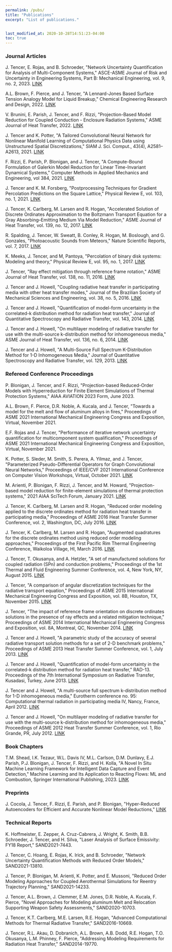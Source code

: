 ```yaml
---
permalink: /pubs/
title: "Publications"
excerpt: "List of publications."


last_modified_at: 2020-10-28T14:51:23-04:00
toc: true
---
```


### Journal Articles

J. Tencer, E. Rojas, and B. Schroeder, "Network Uncertainty Quantification for Analysis of Multi-Component Systems," ASCE-ASME Journal of Risk and Uncertainty in Engineering Systems, Part B: Mechanical Engineering, vol. 9, no. 2, 2023.  [LINK](https://asmedigitalcollection.asme.org/risk/article/9/2/021203/1146387)

A.L. Brown, F. Pierce, and J. Tencer, "A Lennard-Jones Based Surface Tension Analogy Model for Liquid Breakup," Chemical Engineering Research and Design, 2022.  [LINK](CHERD2022)

V. Brunini, E. Parish, J. Tencer, and F. Rizzi, "Projection-Based Model Reduction for Coupled Conduction - Enclosure Radiation Systems," ASME Journal of Heat Transfer, 2022.  [LINK](JHT2022)

J. Tencer and K. Potter, "A Tailored Convolutional Neural Network for Nonlinear Manifold Learning of Computational Physics Data using Unstructured Spatial Discretizations," SIAM J. Sci. Comput., 43(4), A2581–A2613, 2021.  [LINK](SISC2021)

F. Rizzi, E. Parish, P. Blonigan, and J. Tencer, "A Compute-Bound Formulation of Galerkin Model Reduction for Linear Time-Invariant Dynamical Systems," Computer Methods in Applied Mechanics and Engineering, vol 384, 2021.  [LINK](CMAME2021)

J. Tencer and K. M. Forsberg, "Postprocessing Techniques for Gradient Percolation Predictions on the Square Lattice," Physical Review E, vol. 103, no. 1, 2021.  [LINK](PRE2021)

J. Tencer, K. Carlberg, M. Larsen and R. Hogan, "Accelerated Solution of Discrete Ordinates Approximation to the Boltzmann Transport Equation for a Gray Absorbing–Emitting Medium Via Model Reduction," ASME Journal of Heat Transfer, vol. 139, no. 12, 2017.  [LINK](JHT2017)

R. Spalding, J. Tencer, W. Sweatt, B. Conley, R. Hogan, M. Boslough, and G. Gonzales, "Photoacoustic Sounds from Meteors," Nature Scientific Reports, vol. 7, 2017.  [LINK](SREP2017)

K. Meeks, J. Tencer, and M, Pantoya, "Percolation of binary disk systems: Modeling and theory," Physical Review E, vol. 95, no. 1, 2017.  [LINK](PRE2017)

J. Tencer, "Ray effect mitigation through reference frame rotation," ASME Journal of Heat Transfer, vol. 138, no. 11, 2016.  [LINK](JHT2016)

J. Tencer and J. Howell, "Coupling radiative heat transfer in participating media with other heat transfer modes," Journal of the Brazilian Society of Mechanical Sciences and Engineering, vol. 38, no. 5, 2016.  [LINK](JBSME2016)

J. Tencer and J. Howell, "Quantification of model-form uncertainty in the correlated-k distribution method for radiation heat transfer," Journal of Quantitative Spectroscopy and Radiative Transfer, vol. 143, 2014.  [LINK](JQSRT2014)

J. Tencer and J. Howell, "On multilayer modeling of radiative transfer for use with the multi-source k-distribution method for inhomogeneous media," ASME Journal of Heat Transfer, vol. 136, no. 6, 2014.  [LINK](JHT2014)

J. Tencer and J. Howell, "A Multi-Source Full Spectrum K-Distribution Method for 1-D Inhomogeneous Media," Journal of Quantitative Spectroscopy and Radiative Transfer, vol. 129, 2013.  [LINK](JQSRT2013)

### Refereed Conference Proceedings

P. Blonigan, J. Tencer, and F. Rizzi, "Projection-based Reduced-Order Models with Hyperreduction for Finite Element Simulations of Thermal Protection Systems," AIAA AVIATION 2023 Form, June 2023.

A.L. Brown, F. Pierce, D.R. Noble, A. Kucala, and J. Tencer, "Towards a model for the melt and flow of aluminum alloys in fires," Proceedings of ASME 2021 International Mechanical Engineering Congress and Exposition, Virtual, November 2021.

E.F. Rojas and J. Tencer, "Performance of iterative network uncertainty quantification for multicomponent system qualification," Proceedings of ASME 2021 International Mechanical Engineering Congress and Exposition, Virtual, November 2021.

K. Potter, S. Sleder, M. Smith, S. Perera, A. Yilmaz, and J. Tencer, "Parameterized Pseudo-Differential Operators for Graph Convolutional Neural Networks," Proceedings of IEEE/CVF 2021 International Conference on Computer Vision Workshops, Virtual, October 2021.  [LINK](ICCV2021)

M. Arienti, P. Blonigan, F. Rizzi, J. Tencer, and M. Howard, "Projection-based model reduction for finite-element simulations of thermal protection systems," 2021 AIAA SciTech Forum, January 2021.  [LINK](AIAA2021)

J. Tencer, K. Carlberg, M. Larsen and R. Hogan, "Reduced order modeling applied to the discrete ordinates method for radiation heat transfer in participating media," Proceedings of ASME 2016 Heat Transfer Summer Conference, vol. 2, Washington, DC, July 2016.  [LINK](SHTC2016)

J. Tencer, K. Carlberg, M. Larsen and R. Hogan, "Augmented quadratures for the discrete ordinates method using reduced order modeling approaches," Proceedings of the First Pacific Rim Thermal Engineering Conference, Waikoloa Village, HI, March 2016.  [LINK](PRTEC2016)

J. Tencer, T. Okusanya, and A. Hetzler, "A set of manufactured solutions for coupled radiation (SPn) and conduction problems," Proceedings of the 1st Thermal and Fluid Engineering Summer Conference, vol. 4, New York, NY, August 2015.  [LINK](TFESC2015)

J. Tencer, "A comparison of angular discretization techniques for the radiative transport equation," Proceedings of ASME 2015 International Mechanical Engineering Congress and Exposition, vol. 8B, Houston, TX, November 2015.  [LINK](IMECE2015)

J. Tencer, "The impact of reference frame orientation on discrete ordinates solutions in the presence of ray effects and a related mitigation technique," Proceedings of ASME 2014 International Mechanical Engineering Congress and Exposition, vol. 8A, Montreal, QC, November 2014.  [LINK](IMECE2014)

J. Tencer and J. Howell, "A parametric study of the accuracy of several radiative transport solution methods for a set of 2-D benchmark problems," Proceedings of ASME 2013 Heat Transfer Summer Conference, vol. 1, July 2013.  [LINK](SHTC2013)

J. Tencer and J. Howell, "Quantification of model-form uncertainty in the correlated-k distribution method for radiation heat transfer," RAD-13. Proceedings of the 7th International Symposium on Radiative Transfer, Kusadasi, Turkey, June 2013.  [LINK](RAD2013)

J. Tencer and J. Howell, "A multi-source full spectrum k-distribution method for 1-D inhomogeneous media," Eurotherm conference no. 95: Computational thermal radiation in participating media IV, Nancy, France, April 2012.  [LINK](EuroTherm2012)

J. Tencer and J. Howell, "On multilayer modeling of radiative transfer for use with the multi-source k-distribution method for inhomogeneous media," Proceedings of ASME 2012 Heat Transfer Summer Conference, vol. 1, Rio Grande, PR, July 2012.  [LINK](SHTC2012)

### Book Chapters

T.M. Shead, I.K. Tezaur, W.L. Davis IV, M.L. Carlson, D.M. Dunlavy, E.J. Parish, P.J. Blonigan, J. Tencer, F. Rizzi, and H. Kolla, "A Novel In Situ Machine Learning Framework for Intelligent Data Capture and Event Detection," Machine Learning and Its Application to Reacting Flows: ML and Combustion,  Springer International Publishing, 2023.  [LINK](https://link.springer.com/chapter/10.1007/978-3-031-16248-0_3)

### Preprints

J. Cocola, J. Tencer, F. Rizzi, E. Parish, and P. Blonigan, "Hyper-Reduced Autoencoders for Efficient and Accurate Nonlinear Model Reductions," [LINK](https://arxiv.org/abs/2303.09630)

### Technical Reports

K. Hoffmeister, E. Zepper, A. Cruz-Cabrera, J. Wright, K. Smith, B.B. Schroeder, J. Tencer, and H. Silva, "Laser Analysis of Surface Emissivity: FY18 Report," SAND2021-7443.

J. Tencer, C. Hoang, E. Rojas, K. Irick, and B. Schroeder, "Network Uncertainty Quantification Methods with Reduced Order Models," SAND2021-13810.

J. Tencer, P. Blonigan, M. Arienti, K. Potter, and E. Mussoni, "Reduced Order Modeling Approaches for Coupled Aerothermal Simulations for Reentry Trajectory Planning," SAND2021-14233.

J. Tencer, A.L. Brown, J. Clemmer, E.M. Jones, D.R. Noble, A. Kucala, F. Pierce, "Novel Approaches for Modeling aluminum Melt and Relocation Supporting Weapon Safety Assessments," SAND2020-10703.

J. Tencer, K.T. Carlberg, M.E. Larsen, R.E. Hogan, "Advanced Computational Methods for Thermal Radiative Transfer," SAND2016-10669.

J. Tencer, R.L. Akau, D. Dobranich, A.L. Brown, A.B. Dodd, R.E. Hogan, T.O. Okusanya, L.M. Phinney, F. Pierce, "Addressing Modeling Requirements for Radiation Heat Transfer," SAND2014-19770.
